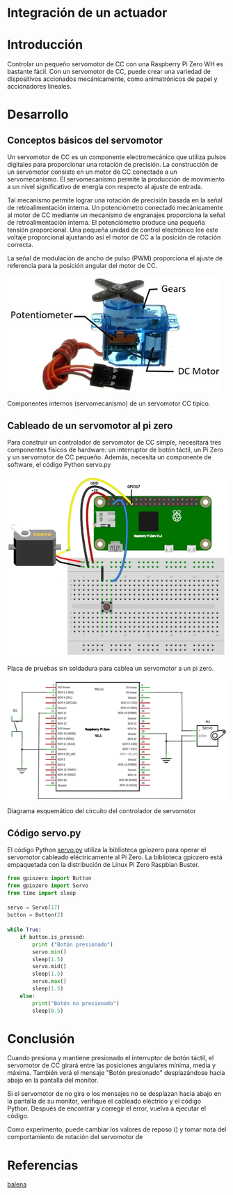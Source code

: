# Integración de un actuador

# Introducción

Controlar un pequeño servomotor de CC con una Raspberry Pi Zero WH es bastante fácil. Con un servomotor de CC, puede crear una variedad de dispositivos accionados mecánicamente, como animatrónicos de papel y accionadores lineales.

# Desarrollo

## Conceptos básicos del servomotor

Un servomotor de CC es un componente electromecánico que utiliza pulsos digitales para proporcionar una rotación de precisión. La construcción de un servomotor consiste en un motor de CC conectado a un servomecanismo. El servomecanismo permite la producción de movimiento a un nivel significativo de energía con respecto al ajuste de entrada.

Tal mecanismo permite lograr una rotación de precisión basada en la señal de retroalimentación interna. Un potenciómetro conectado mecánicamente al motor de CC mediante un mecanismo de engranajes proporciona la señal de retroalimentación interna. El potenciómetro produce una pequeña tensión proporcional. Una pequeña unidad de control electrónico lee este voltaje proporcional ajustando así el motor de CC a la posición de rotación correcta.

La señal de modulación de ancho de pulso (PWM) proporciona el ajuste de referencia para la posición angular del motor de CC.

![Integracio%CC%81n%20de%20un%20actuador%2024029c8a7fe140d7be854971d40dd342/Untitled.png](Integracio%CC%81n%20de%20un%20actuador%2024029c8a7fe140d7be854971d40dd342/Untitled.png)

Componentes internos (servomecanismo) de un servomotor CC tipico.

## Cableado de un servomotor al pi zero

Para construir un controlador de servomotor de CC simple, necesitará tres componentes físicos de hardware: un interruptor de botón táctil, un Pi Zero y un servomotor de CC pequeño. Además, necesita un componente de software, el código Python servo.py

![Integracio%CC%81n%20de%20un%20actuador%2024029c8a7fe140d7be854971d40dd342/Untitled%201.png](Integracio%CC%81n%20de%20un%20actuador%2024029c8a7fe140d7be854971d40dd342/Untitled%201.png)

Placa de pruebas sin soldadura para cablea un servomotor a un pi zero.

![Integracio%CC%81n%20de%20un%20actuador%2024029c8a7fe140d7be854971d40dd342/Untitled%202.png](Integracio%CC%81n%20de%20un%20actuador%2024029c8a7fe140d7be854971d40dd342/Untitled%202.png)

Diagrama esquemático del circuito del controlador de servomotor

## Código servo.py

El código Python [servo.py](http://servo.py) utiliza la biblioteca gpiozero para operar el servomotor cableado eléctricamente al Pi Zero. La biblioteca gpiozero está empaquetada con la distribución de Linux Pi Zero Raspbian Buster.

```python
from gpiozero import Button
from gpiozero import Servo
from time import sleep

servo = Servo(17)
button = Button(2)

while True:
	if button.is_pressed:
		print ("Botón presionado")
		servo.min()
		sleep(1.5)
		servo.mid()
		sleep(1.5)
		servo.max()
		sleep(1.5)
	else:
		print("Botón no presionado")
		sleep(0.5)
```

# Conclusión

Cuando presiona y mantiene presionado el interruptor de botón táctil, el servomotor de CC girará entre las posiciones angulares mínima, media y máxima. También verá el mensaje "Botón presionado" desplazándose hacia abajo en la pantalla del monitor.

Si el servomotor de no gira o los mensajes no se desplazan hacia abajo en la pantalla de su monitor, verifique el cableado eléctrico y el código Python. Después de encontrar y corregir el error, vuelva a ejecutar el código.

Como experimento, puede cambiar los valores de reposo () y tomar nota del comportamiento de rotación del servomotor de

# Referencias

[balena](https://www.balena.io/blog/)